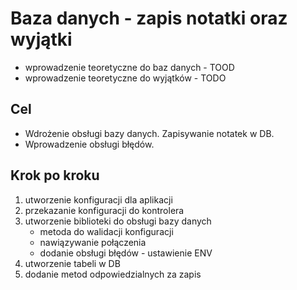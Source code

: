 # Baza danych - zapis notatki oraz wyjątki

* wprowadzenie teoretyczne do baz danych - TOOD
* wprowadzenie teoretyczne do wyjątków - TODO

## Cel

* Wdrożenie obsługi bazy danych. Zapisywanie notatek w DB.
* Wprowadzenie obsługi błędów.

## Krok po kroku

1. utworzenie konfiguracji dla aplikacji
2. przekazanie konfiguracji do kontrolera
3. utworzenie biblioteki do obsługi bazy danych
   * metoda do walidacji konfiguracji
   * nawiązywanie połączenia
   * dodanie obsługi błędów - ustawienie ENV
4. utworzenie tabeli w DB
5. dodanie metod odpowiedzialnych za zapis